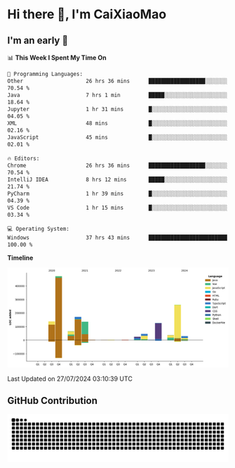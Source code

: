 # Hi there 👋, I'm CaiXiaoMao

## I'm an early 🐤
<!--START_SECTION:waka-->
📊 **This Week I Spent My Time On** 

```text
💬 Programming Languages: 
Other                    26 hrs 36 mins      ██████████████████░░░░░░░   70.54 % 
Java                     7 hrs 1 min         █████░░░░░░░░░░░░░░░░░░░░   18.64 % 
Jupyter                  1 hr 31 mins        █░░░░░░░░░░░░░░░░░░░░░░░░   04.05 % 
XML                      48 mins             █░░░░░░░░░░░░░░░░░░░░░░░░   02.16 % 
JavaScript               45 mins             █░░░░░░░░░░░░░░░░░░░░░░░░   02.01 % 

🔥 Editors: 
Chrome                   26 hrs 36 mins      ██████████████████░░░░░░░   70.54 % 
IntelliJ IDEA            8 hrs 12 mins       █████░░░░░░░░░░░░░░░░░░░░   21.74 % 
PyCharm                  1 hr 39 mins        █░░░░░░░░░░░░░░░░░░░░░░░░   04.39 % 
VS Code                  1 hr 15 mins        █░░░░░░░░░░░░░░░░░░░░░░░░   03.34 % 

💻 Operating System: 
Windows                  37 hrs 43 mins      █████████████████████████   100.00 % 
```

**Timeline**

![Lines of Code chart](https://raw.githubusercontent.com/caixiaomao/caixiaomao/main/assets/bar_graph.png)


 Last Updated on 27/07/2024 03:10:39 UTC
<!--END_SECTION:waka-->

## GitHub Contribution
<picture>
  <source media="(prefers-color-scheme: dark)" srcset="/dist/snake/github-contribution-grid-snake-dark.svg" />
  <source media="(prefers-color-scheme: light)" srcset="/dist/snake/github-contribution-grid-snake.svg" />
  <img alt="github contribution grid snake animation" src="/dist/snake/github-contribution-grid-snake.svg" />
</picture>
